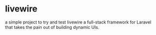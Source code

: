 # livewire
a simple project to try and test livewire a full-stack framework for Laravel that takes the pain out of building dynamic UIs.
